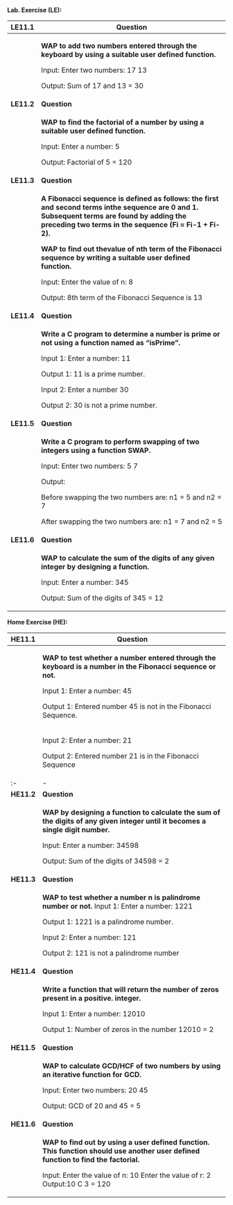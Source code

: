 **Lab. Exercise (LE):** 



|**LE11.1** |**Question** |
| - | - |
||<p>**WAP  to  add  two  numbers  entered  through  the  keyboard  by  using  a suitable user defined function.**  </p><p>Input: Enter two numbers: 17 13 </p><p>Output: Sum of 17 and 13 = 30 </p>|
|**LE11.2** |**Question** |
||<p>**WAP to find the factorial of a number by using a suitable user defined function.**  </p><p>Input: Enter a number: 5 </p><p>Output: Factorial of 5 = 120 </p>|
|**LE11.3** |**Question** |
||<p>**A Fibonacci sequence is defined as follows: the first and second terms inthe sequence are 0 and 1. Subsequent terms are found by adding the preceding two terms in the sequence (Fi = Fi-1 + Fi-2).**  </p><p>**WAP to find out thevalue of nth term of the Fibonacci sequence by writing a suitable user defined function.**  </p><p>Input: Enter the value of n: 8 </p><p>Output: 8th term of the Fibonacci Sequence is 13 </p>|
|**LE11.4** |**Question** |
||<p>**Write a C program to determine a number is prime or not using a function named as “isPrime”.**  </p><p>Input 1: Enter a number: 11 </p><p>Output 1: 11 is a prime number. </p><p>Input 2: Enter a number 30 </p><p>Output 2: 30 is not a prime number. </p>|
|**LE11.5** |**Question** |
||<p>**Write a C program to perform swapping of two integers using a function SWAP.**  </p><p>Input: Enter two numbers: 5 7 </p><p>Output:  </p><p>Before swapping the two numbers are: n1 = 5 and n2 = 7 </p><p>After swapping the two numbers are: n1 = 7 and n2 = 5 </p>|
|**LE11.6** |**Question** |
||<p>**WAP to calculate the sum of the digits of any given integer by designing a function.**  </p><p>Input: Enter a number: 345 </p><p>Output: Sum of the digits of 345 = 12 </p>|

**Home Exercise (HE):** 



|**HE11.1** |**Question** |
| - | - |
||<p>**WAP to test whether a number entered through the keyboard is a number in the Fibonacci sequence or not.**  </p><p>Input 1: Enter a number: 45 </p><p>Output 1: Entered number 45 is not in the Fibonacci Sequence.  </p>|
||<p>Input 2: Enter a number: 21 </p><p>Output 2: Entered number 21 is in the Fibonacci Sequence </p>|
| :- | - |
|**HE11.2** |**Question** |
||<p>**WAP by designing a function to calculate the sum of the digits of any given integer until it becomes a single digit number.**  </p><p>Input: Enter a number: 34598 </p><p>Output: Sum of the digits of 34598 = 2 </p>|
|**HE11.3** |**Question** |
||<p>**WAP to test whether a number n is palindrome number or not.** Input 1: Enter a number: 1221 </p><p>Output 1: 1221 is a palindrome number.  </p><p>Input 2: Enter a number: 121 </p><p>Output 2: 121 is not a palindrome number </p>|
|**HE11.4** |**Question** |
||<p>**Write a function that will return the number of zeros present in a positive. integer.**  </p><p>Input 1: Enter a number: 12010 </p><p>Output 1: Number of zeros in the number 12010 = 2 </p>|
|**HE11.5** |**Question** |
||<p>**WAP to calculate GCD/HCF of two numbers by using an iterative function for GCD.**  </p><p>Input: Enter two numbers: 20 45 </p><p>Output: GCD of 20 and 45 = 5 </p>|
|**HE11.6** |**Question** |
||<p>**WAP to find out  by using a user defined function. This function should use another user defined function to find the factorial.**  </p><p>Input: Enter the value of n: 10 Enter the value of r: 2 Output:10 C 3 = 120 </p>|

